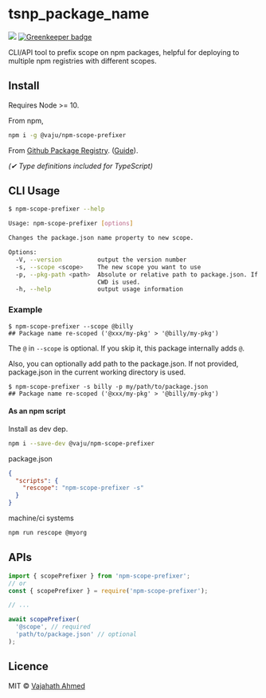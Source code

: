 # tsnp_package_name

![](https://github.com/vajahath/npm-scope-prefixer/workflows/build-and-test/badge.svg) [![Greenkeeper badge](https://badges.greenkeeper.io/vajahath/npm-scope-prefixer.svg)](https://greenkeeper.io/)

CLI/API tool to prefix scope on npm packages, helpful for deploying to multiple npm registries with different scopes.

## Install

Requires Node >= 10.

From npm,

```sh
npm i -g @vaju/npm-scope-prefixer
```

From [Github Package Registry](https://github.com/vajahath/npm-scope-prefixer/packages). ([Guide](https://help.github.com/en/github/managing-packages-with-github-packages/configuring-npm-for-use-with-github-packages)).

_(✔ Type definitions included for TypeScript)_

## CLI Usage

```sh
$ npm-scope-prefixer --help

Usage: npm-scope-prefixer [options]

Changes the package.json name property to new scope.

Options:
  -V, --version          output the version number
  -s, --scope <scope>    The new scope you want to use
  -p, --pkg-path <path>  Absolute or relative path to package.json. If not provided, package.json in the
                         CWD is used.
  -h, --help             output usage information
```

### Example

```
$ npm-scope-prefixer --scope @billy
## Package name re-scoped ('@xxx/my-pkg' > '@billy/my-pkg')
```

The `@` in `--scope` is optional. If you skip it, this package internally adds `@`.

Also, you can optionally add path to the package.json. If not provided, package.json in the current working directory is used.

```
$ npm-scope-prefixer -s billy -p my/path/to/package.json
## Package name re-scoped ('@xxx/my-pkg' > '@billy/my-pkg')
```

#### As an npm script

Install as dev dep.

```sh
npm i --save-dev @vaju/npm-scope-prefixer
```

package.json

```json
{
  "scripts": {
    "rescope": "npm-scope-prefixer -s"
  }
}
```

machine/ci systems

```sh
npm run rescope @myorg
```

## APIs

```js
import { scopePrefixer } from 'npm-scope-prefixer';
// or
const { scopePrefixer } = require('npm-scope-prefixer');

// ...

await scopePrefixer(
  '@scope', // required
  'path/to/package.json' // optional
);
```

## Licence

MIT &copy; [Vajahath Ahmed](https://twitter.com/vajahath7)
